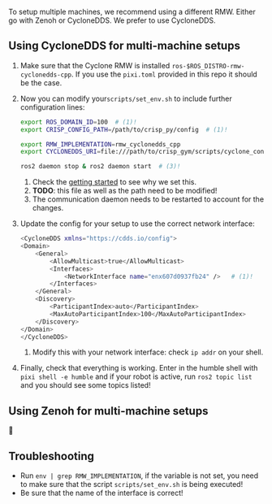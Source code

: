 To setup multiple machines, we recommend using a different RMW. Either go with Zenoh or CycloneDDS.
We prefer to use CycloneDDS.

## Using CycloneDDS for multi-machine setups

1. Make sure that the Cyclone RMW is installed `ros-$ROS_DISTRO-rmw-cyclonedds-cpp`. If you use the `pixi.toml` provided
    in this repo it should be the case.

2. Now you can modify your`scripts/set_env.sh` to include further configuration lines: 
    ```bash hl_lines="4-7" title="scripts/set_env.sh"
    export ROS_DOMAIN_ID=100  # (1)! 
    export CRISP_CONFIG_PATH=/path/to/crisp_py/config  # (1)!

    export RMW_IMPLEMENTATION=rmw_cyclonedds_cpp
    export CYCLONEDDS_URI=file:///path/to/crisp_gym/scripts/cyclone_config.xml  # (2)!

    ros2 daemon stop & ros2 daemon start  # (3)!
    ```

    1. Check the [getting started](../getting_started.md) to see why we set this.
    2. __TODO__: this file as well as the path need to be modified!
    3. The communication daemon needs to be restarted to account for the changes.

3. Update the config for your setup to use the correct network interface:
    ```bash hl_lines="6" title="scripts/cyclone_config.xml"
    <CycloneDDS xmlns="https://cdds.io/config">
    <Domain>
        <General>
            <AllowMulticast>true</AllowMulticast>
            <Interfaces>
                <NetworkInterface name="enx607d0937fb24" />   # (1)!
            </Interfaces>
        </General>
        <Discovery>
            <ParticipantIndex>auto</ParticipantIndex>
            <MaxAutoParticipantIndex>100</MaxAutoParticipantIndex>
        </Discovery>
    </Domain>
    </CycloneDDS>

    ```

    1. Modify this with your network interface: check `ip addr` on your shell.


4. Finally, check that everything is working. 
Enter in the humble shell with `pixi shell -e humble` and if your robot is active, run `ros2 topic list` and you should see some topics listed!

## Using Zenoh for multi-machine setups

:construction:

## Troubleshooting
- Run `env | grep RMW_IMPLEMENTATION`, if the variable is not set, you need to make sure that the script `scripts/set_env.sh` is being executed!
- Be sure that the name of the interface is correct!

